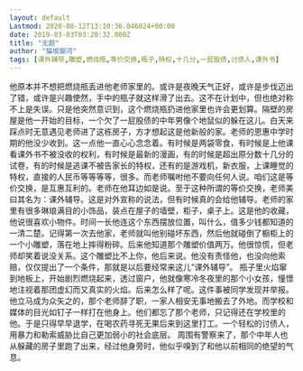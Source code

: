 ```yaml
---
layout: default
Lastmod: 2020-08-12T13:10:36.046024+00:00
date: 2019-03-03T03:20:32.000Z
title: "无题"
author: "猫坂御河"
tags: [课外辅导,雕塑,燃烧瓶,等价交换,瓶子,特权,十几分,一屁股债,讨债人,课外书]
---
```


他原本并不想把燃烧瓶丢进他老师家里的。或许是夜晚天气正好，或许是步伐迈出了错，或许是兴趣使然，手中的瓶子就这样滑了出去。这不在计划中，但也绝对称不上是失误。只是他突然意识到，这个燃烧瓶扔进他家里也许会更划算。隔壁的房屋是他一开始的目标，一个欠了一屁股债的中年男像个地鼠似的躲在这儿。白天来踩点时无意遇见老师进了这栋房子，方才想起这是他新般的家。老师的恩惠中学时期的他没少收到。这一点他一直心心念念着。有时候是两袋零食，有时候是上他课看课外书不被没收的权利，有时候是最新的漫画，有的时候是超出原分数十几分的试卷，有的时候是逃课不被告家长的特权，还有的是游戏机，新衣服，上课睡觉的特权，直接的人民币等等等等，很多。而老师嘱咐他不要向任何人说。咱们这是等价交换，是互惠互利的。老师在他耳边如是说。至于这种所谓的等价交换，老师美曰其名为：课外辅导。这是对外宣称的说法，但有时候真的会给他辅导。老师的家里有很多琳琅满目的小饰品，装点在屋子的墙壁，柜子，桌子上。这是他的收藏，他说很喜欢小物件。时间一长他连这个东西摆放位置，叫什么，值多少钱都知道的一清二楚。记得第一次去他家，老师就叫他别碰坏东西，然后他就碰倒了橱柜上的一个小雕塑，落在地上摔得粉碎。后来他知道那个雕塑价值两万。他很惊慌，但老师却笑着说没关系。这个雕塑比不上你，他后来说。他没有责怪他，也没向他索赔，仅仅提出了一个条件，那就是以后要经常来这儿“课外辅导”。 瓶子里火焰窜到地板上，开始剧烈燃烧起来，透过窗户，他就像寒冷冬夜里的那个小女孩，憧憬地注视着那团虚幻而又真实的火焰。后来怎么样了呢。这件事被同学发现并举报。他立马成为众矢之的，那个老师辞了职，一家人相安无事地搬去了外地。而学校和媒体的目光如钉子一样打在他身上。他们都忘了那个老师，只记得还在学校里的他。于是只得早早退学，在喝农药寻死无果后来到这里打工。一个轻松的讨债人，用暴力和勒索威胁比自己更加弱小的社会底层。 周围有警察来了，那个中年人也从躲藏的房子里跑了出来，经过他身旁时，他似乎嗅到了和他以前相同的绝望的气息。

